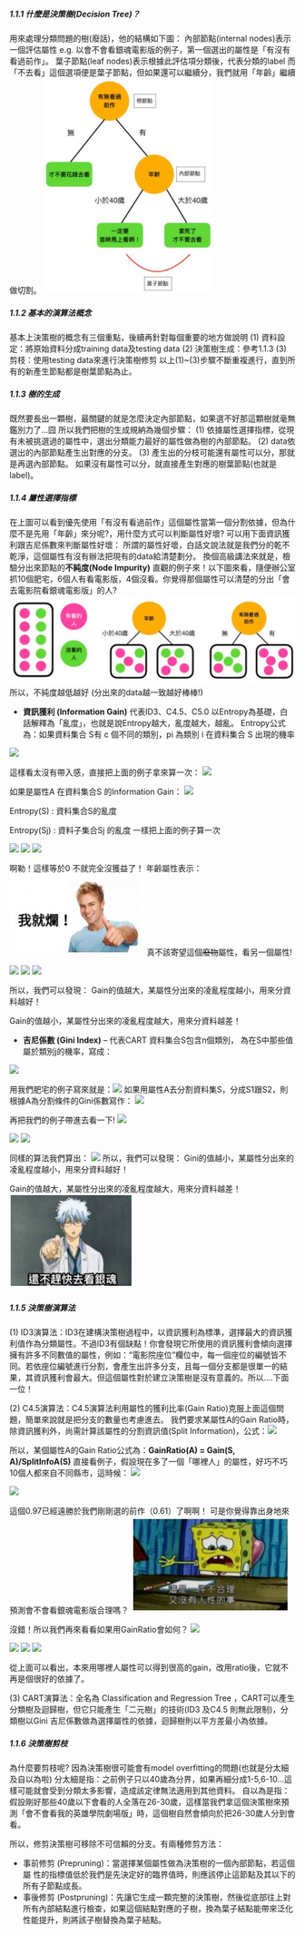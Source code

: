 ##### 1.1.1 什麼是決策樹(Decision Tree)？
用來處理分類問題的樹(廢話)，他的結構如下圖：
內部節點(internal nodes)表示一個評估屬性
e.g. 以會不會看銀魂電影版的例子，第一個選出的屬性是「有沒有看過前作」。
葉子節點(leaf nodes)表示根據此評估項分類後，代表分類的label
而「不去看」這個選項便是葉子節點，但如果還可以繼續分，我們就用「年齡」繼續做切割。
![image1](https://github.com/Evabc/DataMining_MachineLearning/blob/master/1_Classification/1.1_%E6%B1%BA%E7%AD%96%E6%A8%B9_Decision%20Trees/image/1.JPG)

##### 1.1.2 基本的演算法概念
基本上決策樹的概念有三個重點，後續再針對每個重要的地方做說明
(1) 資料設定：將原始資料分成training data及testing data 
(2) 決策樹生成：參考1.1.3
(3) 剪枝：使用testing data來進行決策樹修剪
以上(1)~(3)步驟不斷重複進行，直到所有的新產生節點都是樹葉節點為止。

##### 1.1.3 樹的生成
既然要長出一顆樹，最關鍵的就是怎麼決定內部節點，如果選不好那這顆樹就毫無鑑別力了...囧
所以我們把樹的生成規納為幾個步驟：
(1) 依據屬性選擇指標，從現有未被挑選過的屬性中，選出分類能力最好的屬性做為樹的內部節點。
(2) data依選出的內部節點產生出對應的分支。
(3) 產生出的分枝可能還有屬性可以分，那就是再選內部節點。
    如果沒有屬性可以分，就直接產生對應的樹葉節點(也就是label)。

##### 1.1.4 屬性選擇指標
在上圖可以看到優先使用「有沒有看過前作」這個屬性當第一個分割依據，但為什麼不是先用「年齡」來分呢?，用什麼方式可以判斷屬性好壞? 可以用下面資訊獲利跟吉尼係數來判斷屬性好壞：
所謂的屬性好壞，白話文說法就是我們分的乾不乾淨，這個屬性有沒有辦法把現有的data給清楚劃分。
換個高級講法來就是，檢驗分出來節點的**不純度(Node Impurity)**
直觀的例子來！以下圖來看，隨便辦公室抓10個肥宅，6個人有看電影版，4個沒看。你覺得那個屬性可以清楚的分出「會去電影院看銀魂電影版」的人?
![image2](https://github.com/Evabc/DataMining_MachineLearning/blob/master/1_Classification/1.1_%E6%B1%BA%E7%AD%96%E6%A8%B9_Decision%20Trees/image/2.JPG)
所以，不純度越低越好 (分出來的data越一致越好棒棒!)


* **資訊獲利 (Information Gain)** 代表ID3、C4.5、C5.0
以Entropy為基礎，白話解釋為「亂度」，也就是說Entropy越大，亂度越大，越亂。
Entropy公式為：如果資料集合 S有 c 個不同的類別，pi 為類別 i 在資料集合 S 出現的機率
<img src="http://chart.googleapis.com/chart?cht=tx&chl= $$Entropy(S)=\sum_{i=0}^{c}-p_i \log_2 p_i$$" style="border:none;">

這樣看太沒有帶入感，直接把上面的例子拿來算一次：
<img src="http://chart.googleapis.com/chart?cht=tx&chl= $$Entropy(fat)= -\frac{6}{10} \times \log_2(\frac{6}{10})-\frac{4}{10} \times \log_2(\frac{4}{10}) = 0.97$$" style="border:none;">
    

如果是屬性A 在資料集合S 的Information Gain：
<img src="http://chart.googleapis.com/chart?cht=tx&chl= $$Gain(S,A)=Entropy(S)-\sum_{j=0}^{v}\frac{S_j}{S}Entropy(S_j)$$" style="border:none;">

Entropy(S) : 資料集合S的亂度

Entropy(Sj) : 資料子集合Sj 的亂度
一樣把上面的例子算一次

<img src="http://chart.googleapis.com/chart?cht=tx&chl= $$Entropy(age<40)= -\frac{3}{5} \times \log_2(\frac{3}{5})-\frac{2}{5} \times \log_2(\frac{2}{5}) = 0.97$$" style="border:none;">

<img src="http://chart.googleapis.com/chart?cht=tx&chl= $$Entropy(age\geq40)= -\frac{3}{5} \times \log_2(\frac{3}{5})-\frac{2}{5} \times \log_2(\frac{2}{5}) = 0.97$$" style="border:none;">

<img src="http://chart.googleapis.com/chart?cht=tx&chl= $$Gain(fat,age)=0.97-(\frac{5}{10})0.97-(\frac{5}{10})0.97=0$$" style="border:none;">

    
啊勒！這樣等於0 不就完全沒獲益了！
年齡屬性表示：
![image3](https://github.com/Evabc/DataMining_MachineLearning/blob/master/1_Classification/1.1_%E6%B1%BA%E7%AD%96%E6%A8%B9_Decision%20Trees/image/3.JPG)
真不該寄望這個~~廢物~~屬性，看另一個屬性!

<img src="http://chart.googleapis.com/chart?cht=tx&chl= $$Entropy(Watch Series)= -\frac{4}{5} \times \log_2(\frac{4}{5})-\frac{1}{5} \times \log_2(\frac{1}{5}) = 0.72$$" style="border:none;">

<img src="http://chart.googleapis.com/chart?cht=tx&chl= $$Entropy(No Watch Series)= -\frac{5}{5} \times \log_2(\frac{5}{5})-0 \times \log_2(0) = 0$$" style="border:none;">

<img src="http://chart.googleapis.com/chart?cht=tx&chl= $$Gain(fat,series)=0.97-(\frac{5}{10})0.72-(\frac{5}{10})0=0.61$$" style="border:none;">

所以，我們可以發現：
Gain的值越大，某屬性分出來的凌亂程度越小，用來分資料越好！

Gain的值越小，某屬性分出來的凌亂程度越大，用來分資料越差！


* **吉尼係數 (Gini Index)** – 代表CART
資料集合S包含n個類別， 為在S中那些值屬於類別j的機率，寫成：
<img src="http://chart.googleapis.com/chart?cht=tx&chl= $$Gini(S)=1-\sum_{j=1}^{n}p_j^2$$" style="border:none;">

用我們肥宅的例子寫來就是：<img src="http://chart.googleapis.com/chart?cht=tx&chl= $$Gini(fat)=1-(\frac{6}{10})^2-(\frac{4}{10})^2=0.48$$" style="border:none;">
如果用屬性A去分割資料集S，分成S1跟S2，則根據A為分割條件的Gini係數寫作：
<img src="http://chart.googleapis.com/chart?cht=tx&chl= $$Gini_A(S)=\frac{S_1}{S}Gini(S_1)+\frac{S_2}{S}Gini(S_2)$$" style="border:none;">

再把我們的例子帶進去看一下!
<img src="http://chart.googleapis.com/chart?cht=tx&chl= $$Gini(NoWatchSeries)=1-(\frac{4}{5})^2-(\frac{1}{5})^2=0.32$$" style="border:none;">

<img src="http://chart.googleapis.com/chart?cht=tx&chl= $$Gini(WatchSeries)=1-(\frac{5}{5})^2-(0)^2=0$$" style="border:none;">

<img src="http://chart.googleapis.com/chart?cht=tx&chl= $$Giniseries (fat)=(\frac{5}{10})\times (0.32)+(\frac{5}{10})\times (0)=0.16$$" style="border:none;">

同樣的算法我們算出：
<img src="http://chart.googleapis.com/chart?cht=tx&chl= $$Giniage(fat)=(\frac{5}{10})\times (0.48)+(\frac{5}{10})\times (0.48)=0.48$$" style="border:none;">
所以，我們可以發現：
Gini的值越小，某屬性分出來的凌亂程度越小，用來分資料越好！

Gain的值越大，某屬性分出來的凌亂程度越大，用來分資料越差！
![image4](https://github.com/Evabc/DataMining_MachineLearning/blob/master/1_Classification/1.1_%E6%B1%BA%E7%AD%96%E6%A8%B9_Decision%20Trees/image/4.JPG)

##### 1.1.5 決策樹演算法
(1) ID3演算法：ID3在建構決策樹過程中，以資訊獲利為標準，選擇最大的資訊獲利值作為分類屬性。不過ID3有個缺點！你會發現它所使用的資訊獲利會傾向選擇擁有許多不同數值的屬性，例如：“電影院座位”欄位中，每一個座位的編號皆不同。若依座位編號進行分割，會產生出許多分支，且每一個分支都是很單一的結果，其資訊獲利會最大。但這個屬性對於建立決策樹是沒有意義的。所以....下面一位！

(2) C4.5演算法：C4.5演算法利用屬性的獲利比率(Gain Ratio)克服上面這個問題，簡單來說就是把分支的數量也考慮進去。
我們要求某屬性A的Gain Ratio時，除資訊獲利外，尚需計算該屬性的分割資訊值(Split Information)，公式：<img src="http://chart.googleapis.com/chart?cht=tx&chl= $$SplitInfo_A(S)=-\sum_{j=1}^{v}\frac{S_j}{S} \times \log_2(\frac{S_j}{S})$$" style="border:none;">

所以，某個屬性A的Gain Ratio公式為：**GainRatio(A) = Gain(S, A)/SplitInfoA(S)**
直接看例子，假設現在多了一個「哪裡人」的屬性，好巧不巧10個人都來自不同縣市，這時候：
<img src="http://chart.googleapis.com/chart?cht=tx&chl= $$Entropy(city)=(-1)\times\log_2(1)-(0)\times\log_2(0)...=0$$" style="border:none;">

<img src="http://chart.googleapis.com/chart?cht=tx&chl= $$Gain(fat,city)=0.97-(\frac{1}{10})0-(\frac{1}{10})0...=0.97$$" style="border:none;">

這個0.97已經遠勝於我們剛剛選的前作（0.61）了啊啊！
可是你覺得靠出身地來預測會不會看銀魂電影版合理嗎？
![image5](https://github.com/Evabc/DataMining_MachineLearning/blob/master/1_Classification/1.1_%E6%B1%BA%E7%AD%96%E6%A8%B9_Decision%20Trees/image/5.JPG)

沒錯！所以我們再來看看如果用GainRatio會如何？
<img src="http://chart.googleapis.com/chart?cht=tx&chl= $$SplitInfo$$ city $$(fat)=-\frac{1}{10}\times\log_2(\frac{1}{10})\times10=3.32$$" style="border:none;">

<img src="http://chart.googleapis.com/chart?cht=tx&chl= $$SplitInfo_series (fat)=-\frac{5}{10}\times\log_2(\frac{5}{10})-\frac{5}{10}\times\log_2(\frac{5}{10})=1$$" style="border:none;">

<img src="http://chart.googleapis.com/chart?cht=tx&chl= $$GainRatio(city)=\frac{0.97}{3.32}= 0.29$$" style="border:none;">

<img src="http://chart.googleapis.com/chart?cht=tx&chl= $$GainRatio(series)=\frac{0.61}{1}= 0.61$$" style="border:none;">

從上面可以看出，本來用哪裡人屬性可以得到很高的gain，改用ratio後，它就不再是個很好的依據了。

(3) CART演算法：全名為 Classification and Regression Tree ，CART可以產生分類樹及迴歸樹，但它只能產生「二元樹」的技術(ID3 及C4.5 則無此限制)，分類樹以Gini 吉尼係數做為選擇屬性的依據，迴歸樹則以平方差最小為依據。

##### 1.1.6 決策樹剪枝
為什麼要剪枝呢? 因為決策樹很可能會有model overfitting的問題(也就是分太細及自以為啦)
分太細是指：之前例子只以40歲為分界，如果再細分成1-5,6-10...這樣可能就會受到分類太多影響，造成該定律無法適用到其他資料。
自以為是指：假設剛好那些40歲以下會看的人全落在26-30歲，這樣當我們拿這個決策樹來預測「會不會看我的英雄學院劇場版」時，這個樹自然會傾向於把26-30歲人分到會看。

所以，修剪決策樹可移除不可信賴的分支。有兩種修剪方法：
* 事前修剪 (Prepruning)：當選擇某個屬性做為決策樹的一個內部節點，若這個屬
性的指標值低於我們是先決定好的臨界值時，則應該停止這節點及其以下的所有子節點成長。
* 事後修剪 (Postpruning)：先讓它生成一顆完整的決策樹，然後從底部往上對所有內部結點進行檢查，如果這個結點對應的子樹，換為葉子結點能帶來泛化性能提升，則將該子樹替換為葉子結點。
